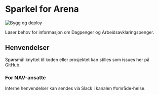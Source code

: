 # Sparkel for Arena 
![Bygg og deploy](https://github.com/navikt/helse-sparkel-arena/workflows/Bygg%20og%20deploy/badge.svg)

Løser behov for informasjon om Dagpenger og Arbeidsavklaringspenger.

## Henvendelser

Spørsmål knyttet til koden eller prosjektet kan stilles som issues her på GitHub.

### For NAV-ansatte

Interne henvendelser kan sendes via Slack i kanalen #område-helse.

